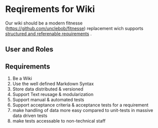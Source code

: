 # Reqirements for Wiki
Our wiki should be a modern fitnesse (https://github.com/unclebob/fitnesse) replacement wich supports [structured and referenable requirements](https://domaindrivenarchitecture.org/posts/2011-10-28-wie-werden-anforderungen-referenziert/) .

## User and Roles

## Requirements
1. Be a Wiki
2. Use the well defined Markdown Syntax
3. Store data distributed & versioned
4. Support Text reusage & modularization
5. Support manual & automated tests
  1. Support acceptance criteria & acceptance tests for a requirement
  2. make handling of data more easy compared to unit-tests in massive data driven tests
  3. make tests accessable to non-technical staff
